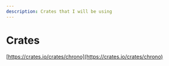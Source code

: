 ```yaml
---
description: Crates that I will be using
---
```


# Crates

[https://crates.io/crates/chrono](https://crates.io/crates/chrono)
